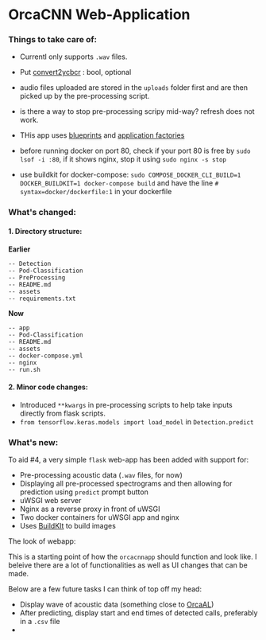 # OrcaCNN Web-Application


### Things to take care of:

- Currentl only supports `.wav` files.
- Put [convert2ycbcr](https://github.com/scikit-image/scikit-image/blob/main/skimage/restoration/_denoise.py#L724)
 : bool, optional 

 - audio files uploaded are stored in the `uploads` folder first and are then picked up by the pre-processing script.

 - is there a way to stop pre-processing scripy mid-way? refresh does not work.

 - THis app uses [blueprints](https://flask.palletsprojects.com/en/1.1.x/blueprints/#blueprints) and [application factories](https://flask.palletsprojects.com/en/1.1.x/patterns/appfactories/)

 - before running docker on port 80, check if your port 80 is free by `sudo lsof -i :80`, if it shows nginx, stop it using `sudo nginx -s stop`

 - use buildkit for docker-compose: `sudo COMPOSE_DOCKER_CLI_BUILD=1 DOCKER_BUILDKIT=1 docker-compose build` and have the line `# syntax=docker/dockerfile:1` in your dockerfile



 ### What's changed:

 #### 1. Directory structure:

**Earlier**
```
-- Detection                   
-- Pod-Classification
-- PreProcessing    
-- README.md        
-- assets    
-- requirements.txt
```

**Now**

```
-- app
-- Pod-Classification
-- README.md
-- assets
-- docker-compose.yml
-- nginx
-- run.sh

```

 #### 2. Minor code changes:

 - Introduced `**kwargs` in pre-processing scripts to help take inputs directly from flask scripts.
 - `from tensorflow.keras.models import load_model` in `Detection.predict`

### What's new:

To aid #4, a very simple `flask` web-app has been added with support for:

- Pre-processing acoustic data (`.wav` files, for now)
- Displaying all pre-processed spectrograms and then allowing for prediction using `predict` prompt button
- uWSGI web server
- Nginx as a reverse proxy in front of uWSGI
- Two docker containers for uWSGI app and nginx
- Uses [BuildKIt](https://docs.docker.com/develop/develop-images/build_enhancements/) to build images

The look of webapp:



This is a starting point of how the `orcacnnapp` should function and look like. I beleive there are a lot of functionalities as well as UI changes that can be made. 

Below are a few future tasks I can think of top off my head:

- Display wave of acoustic data (something close to [OrcaAL](https://orcasound.github.io/orcaal/listen))
- After predicting, display start and end times of detected calls, preferably in a `.csv` file
- 
